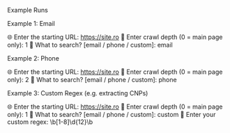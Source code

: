 Example Runs

Example 1: Email

🌐 Enter the starting URL: https://site.ro
🔁 Enter crawl depth (0 = main page only): 1
🔎 What to search? [email / phone / custom]: email

Example 2: Phone

🌐 Enter the starting URL: https://site.ro
🔁 Enter crawl depth (0 = main page only): 2
🔎 What to search? [email / phone / custom]: phone

Example 3: Custom Regex (e.g. extracting CNPs)

🌐 Enter the starting URL: https://site.ro
🔁 Enter crawl depth (0 = main page only): 1
🔎 What to search? [email / phone / custom]: custom
🧠 Enter your custom regex: \b[1-8]\d{12}\b

